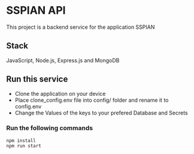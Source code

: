 # SSPIAN API

This project is a backend service for the application SSPIAN

## Stack

JavaScript, Node.js, Express.js and MongoDB

## Run this service

- Clone the application on your device
- Place clone_config.env file into config/ folder and rename it to config.env
- Change the Values of the keys to your prefered Database and Secrets

### Run the following commands

```
npm install
npm run start
```
